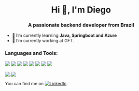 <h1 align="center">Hi 👋, I'm Diego</h1>
<h3 align="center">A passionate backend developer from Brazil</h3>

- 🌱 I’m currently learning **Java, Springboot and Azure**
- 🔭 I’m currently working at GFT.


<h3 align="left">Languages and Tools:</h3>

![](https://img.shields.io/badge/OS-Linux-informational?style=flat&logo=linux&logoColor=white&color=blue)
![](https://img.shields.io/badge/Editor-Intellij_IDEA-informational?style=flat&logo=intellij-idea&logoColor=white&color=blue)
![](https://img.shields.io/badge/Code-Java-informational?style=flat&logo=java&logoColor=white&color=blue)
![](https://img.shields.io/badge/Code-JavaScript-informational?style=flat&logo=javascript&logoColor=white&color=blue)
![](https://img.shields.io/badge/Code-TypeScript-informational?style=flat&logo=typescript&logoColor=white&color=blue)
![](https://img.shields.io/badge/Shell-Bash-informational?style=flat&logo=gnu-bash&logoColor=white&color=blue)
![](https://img.shields.io/badge/Tools-Postgres-informational?style=flat&logo=postgresql&logoColor=white&color=blue)
![](https://img.shields.io/badge/Tools-Postman-informational?style=flat&logo=postman&logoColor=white&color=blue)


<a href="https://github.com/Diegobbrito">
  <img align="center" src="https://github-readme-stats.vercel.app/api?username=Diegobbrito&show_icons=true&theme=dracula&hide=prs&count_private=true" />
</a>
<a href="https://github.com/Diegobbrito">
  <img align="center" src="https://github-readme-stats.vercel.app/api/top-langs/?username=Diegobbrito&layout=compact&theme=dracula" />
</a>
<br>

You can find me on [![LinkedIn][2.2]][1].

<!-- Icon -->
[2.2]: https://raw.githubusercontent.com/MartinHeinz/MartinHeinz/master/linkedin-3-16.png (LinkedIn)

<!-- Link to your social media accounts -->
[1]: https://www.linkedin.com/in/diego-brito-3265b4188/
